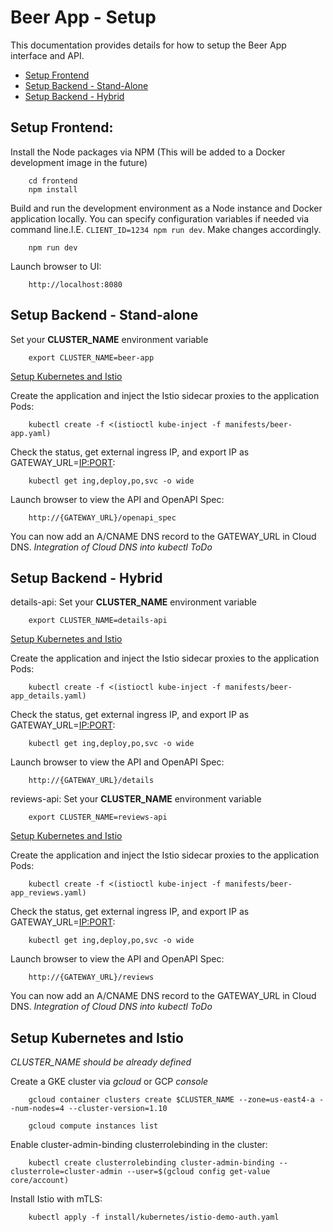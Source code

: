 # Beer App - Setup
This documentation provides details for how to setup the Beer App interface and API.

* [Setup Frontend](#setup_frontend)
* [Setup Backend - Stand-Alone](#setup_backend_stand-alone)
* [Setup Backend - Hybrid](#setup_backend_hybrid)


## <a name="setup_frontend"></a>Setup Frontend:
Install the Node packages via NPM (This will be added to a Docker development image in the future)

        cd frontend
        npm install

Build and run the development environment as a Node instance and Docker application locally. You can specify configuration variables if needed via command line.I.E. `CLIENT_ID=1234 npm run dev`. Make changes accordingly.

        npm run dev

Launch browser to UI:

        http://localhost:8080


## <a name="setup_backend_stand-alone">Setup Backend - Stand-alone</a>
Set your **CLUSTER_NAME** environment variable

        export CLUSTER_NAME=beer-app

[Setup Kubernetes and Istio](#setup_kubernetes_and_istio)

Create the application and inject the Istio sidecar proxies to the application Pods:

        kubectl create -f <(istioctl kube-inject -f manifests/beer-app.yaml)

Check the status, get external ingress IP, and export IP as GATEWAY_URL=<IP:PORT>:

        kubectl get ing,deploy,po,svc -o wide

Launch browser to view the API and OpenAPI Spec:

        http://{GATEWAY_URL}/openapi_spec

You can now add an A/CNAME DNS record to the GATEWAY_URL in Cloud DNS. _Integration of Cloud DNS into kubectl ToDo_


## <a name="setup_backend_hybrid">Setup Backend - Hybrid</a>
details-api:
Set your **CLUSTER_NAME** environment variable

        export CLUSTER_NAME=details-api

[Setup Kubernetes and Istio](#setup_kubernetes_and_istio)

Create the application and inject the Istio sidecar proxies to the application Pods:

        kubectl create -f <(istioctl kube-inject -f manifests/beer-app_details.yaml)

Check the status, get external ingress IP, and export IP as GATEWAY_URL=<IP:PORT>:

        kubectl get ing,deploy,po,svc -o wide

Launch browser to view the API and OpenAPI Spec:

        http://{GATEWAY_URL}/details

reviews-api:
Set your **CLUSTER_NAME** environment variable

        export CLUSTER_NAME=reviews-api

[Setup Kubernetes and Istio](#setup_kubernetes_and_istio)

Create the application and inject the Istio sidecar proxies to the application Pods:

        kubectl create -f <(istioctl kube-inject -f manifests/beer-app_reviews.yaml)

Check the status, get external ingress IP, and export IP as GATEWAY_URL=<IP:PORT>:

        kubectl get ing,deploy,po,svc -o wide

Launch browser to view the API and OpenAPI Spec:

        http://{GATEWAY_URL}/reviews

You can now add an A/CNAME DNS record to the GATEWAY_URL in Cloud DNS. _Integration of Cloud DNS into kubectl ToDo_


## <a name="setup_kubernetes_and_istio">Setup Kubernetes and Istio</a>
_CLUSTER_NAME should be already defined_

Create a GKE cluster via *gcloud* or GCP *console*

        gcloud container clusters create $CLUSTER_NAME --zone=us-east4-a --num-nodes=4 --cluster-version=1.10 

        gcloud compute instances list

Enable cluster-admin-binding clusterrolebinding in the cluster:

        kubectl create clusterrolebinding cluster-admin-binding --clusterrole=cluster-admin --user=$(gcloud config get-value core/account)

Install Istio with mTLS:

        kubectl apply -f install/kubernetes/istio-demo-auth.yaml

